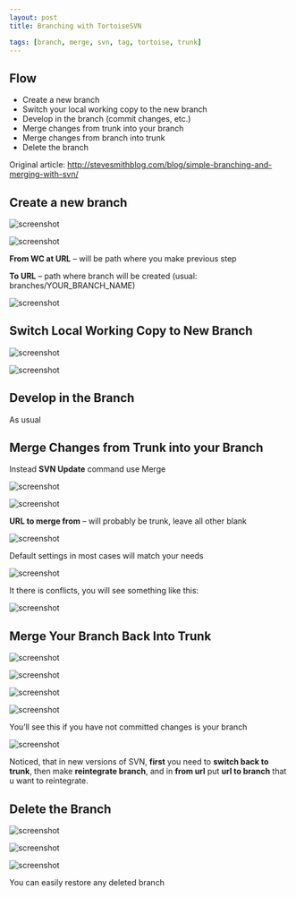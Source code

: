 ```yaml
---
layout: post
title: Branching with TortoiseSVN

tags: [branch, merge, svn, tag, tortoise, trunk]
---
```


Flow
----

* Create a new branch
* Switch your local working copy to the new branch
* Develop in the branch (commit changes, etc.)
* Merge changes from trunk into your branch
* Merge changes from branch into trunk
* Delete the branch

Original article: http://stevesmithblog.com/blog/simple-branching-and-merging-with-svn/

Create a new branch
-------------------

![screenshot](/images/wp/image001.png)

![screenshot](/images/wp/image002.png)

**From WC at URL** – will be path where you make previous step

**To URL** – path where branch will be created (usual: branches/YOUR_BRANCH_NAME)

![screenshot](/images/wp/image003.png)

Switch Local Working Copy to New Branch
---------------------------------------

![screenshot](/images/wp/image004.png)

![screenshot](/images/wp/image005.png)

Develop in the Branch
---------------------

As usual

Merge Changes from Trunk into your Branch
-----------------------------------------

Instead **SVN Update** command use Merge

![screenshot](/images/wp/image006.png)

![screenshot](/images/wp/image007.png)

**URL to merge from** – will probably be trunk, leave all other blank

![screenshot](/images/wp/image008.png)

Default settings in most cases will match your needs

![screenshot](/images/wp/image009.png)

It there is conflicts, you will see something like this:

![screenshot](/images/wp/image010.png)

Merge Your Branch Back Into Trunk
---------------------------------

![screenshot](/images/wp/image011.png)

![screenshot](/images/wp/image012.png)

![screenshot](/images/wp/image013.png)

![screenshot](/images/wp/image014.png)

You’ll see this if you have not committed changes is your branch

![screenshot](/images/wp/image015.png)

Noticed, that in new versions of SVN, **first** you need to **switch back to trunk**, then make **reintegrate branch**, and in **from url** put **url to branch** that u want to reintegrate.

Delete the Branch
-----------------

![screenshot](/images/wp/image016.png)

![screenshot](/images/wp/image017.png)

![screenshot](/images/wp/image018.png)

You can easily restore any deleted branch
